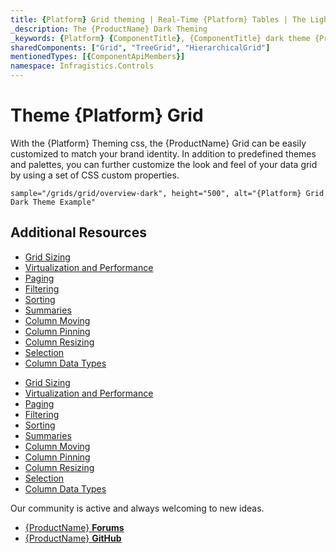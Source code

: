 ```yaml
---
title: {Platform} Grid theming | Real-Time {Platform} Tables | The Lightweight {Platform} Web Components table | Infragistics
_description: The {ProductName} Dark Theming 
_keywords: {Platform} {ComponentTitle}, {ComponentTitle} dark theme {ProductName}
sharedComponents: ["Grid", "TreeGrid", "HierarchicalGrid"]
mentionedTypes: [{ComponentApiMembers}]
namespace: Infragistics.Controls
---
```


# Theme {Platform} Grid
With the {Platform} Theming css, the {ProductName} Grid can be easily customized to match your brand identity.
In addition to predefined themes and palettes, you can further customize the look and feel of your data grid by using a set of CSS custom properties.

`sample="/grids/grid/overview-dark", height="500", alt="{Platform} Grid Dark Theme Example"`

## Additional Resources

<!-- Angular -->

* [Grid Sizing](grid/sizing.md)
* [Virtualization and Performance](grid/virtualization.md)
* [Paging](grid/paging.md)
* [Filtering](grid/filtering.md)
* [Sorting](grid/sorting.md)
* [Summaries](grid/summaries.md)
* [Column Moving](grid/column-moving.md)
* [Column Pinning](grid/column-pinning.md)
* [Column Resizing](grid/column-resizing.md)
* [Selection](grid/selection.md)
* [Column Data Types](grid/column-types.md#default-template)
<!-- * [Build CRUD operations with Grid](../general/how-to/how-to-perform-crud.md) -->

<!-- end: Angular -->

<!-- Blazor -->

* [Grid Sizing](grid/sizing.md)
* [Virtualization and Performance](grid/virtualization.md)
* [Paging](grid/paging.md)
* [Filtering](grid/filtering.md)
* [Sorting](grid/sorting.md)
* [Summaries](grid/summaries.md)
* [Column Moving](grid/column-moving.md)
* [Column Pinning](grid/column-pinning.md)
* [Column Resizing](grid/column-resizing.md)
* [Selection](grid/selection.md)
* [Column Data Types](grid/column-types.md#default-template)

<!-- end: Blazor -->

Our community is active and always welcoming to new ideas.

* [{ProductName} **Forums**]({ForumsLink})
* [{ProductName} **GitHub**]({GithubLink})
